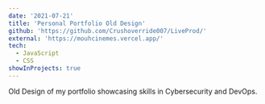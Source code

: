 ```yaml
---
date: '2021-07-21'
title: 'Personal Portfolio Old Design'
github: 'https://github.com/Crushoverride007/LiveProd/'
external: 'https://mouhcinemes.vercel.app/'
tech:
  - JavaScript
  - CSS
showInProjects: true
---
```


Old Design of my portfolio showcasing skills in Cybersecurity and DevOps. 
